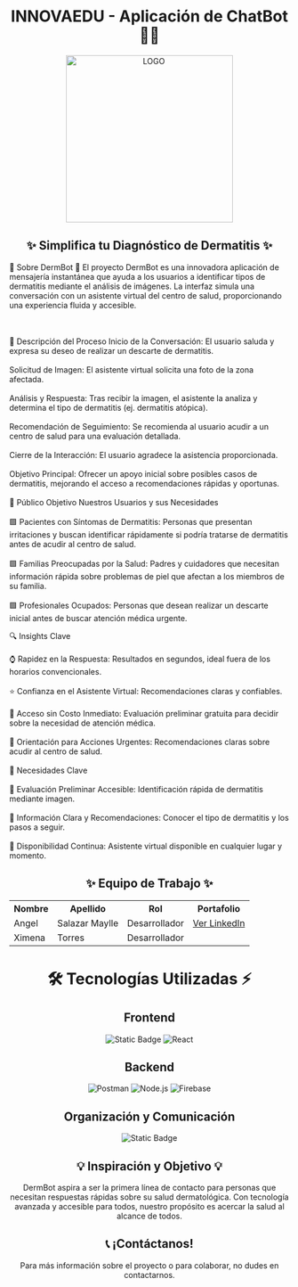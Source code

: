 <h1 align="center"> INNOVAEDU - Aplicación de ChatBot 🤖💬</h1> <div align="center"> <img src="https://i.postimg.cc/d1zFDbQQ/LOGO2.jpg" width="300" alt="LOGO"> </div> <div align="center"> <h2>✨ Simplifica tu Diagnóstico de Dermatitis ✨</h2> </div>
📱 Sobre DermBot 🤖
El proyecto DermBot es una innovadora aplicación de mensajería instantánea que ayuda a los usuarios a identificar tipos de dermatitis mediante el análisis de imágenes. La interfaz simula una conversación con un asistente virtual del centro de salud, proporcionando una experiencia fluida y accesible.

 <br></br>
📝 Descripción del Proceso
Inicio de la Conversación: El usuario saluda y expresa su deseo de realizar un descarte de dermatitis.
 <br></br>
Solicitud de Imagen: El asistente virtual solicita una foto de la zona afectada.
 <br></br>
Análisis y Respuesta: Tras recibir la imagen, el asistente la analiza y determina el tipo de dermatitis (ej. dermatitis atópica).
 <br></br>
Recomendación de Seguimiento: Se recomienda al usuario acudir a un centro de salud para una evaluación detallada.
 <br></br>
Cierre de la Interacción: El usuario agradece la asistencia proporcionada.
 <br></br>
Objetivo Principal: Ofrecer un apoyo inicial sobre posibles casos de dermatitis, mejorando el acceso a recomendaciones rápidas y oportunas.
 <br></br>
🎯 Público Objetivo
Nuestros Usuarios y sus Necesidades
 <br></br>
🟩 Pacientes con Síntomas de Dermatitis: Personas que presentan irritaciones y buscan identificar rápidamente si podría tratarse de dermatitis antes de acudir al centro de salud.
 <br></br>
🟩 Familias Preocupadas por la Salud: Padres y cuidadores que necesitan información rápida sobre problemas de piel que afectan a los miembros de su familia.
 <br></br>
🟩 Profesionales Ocupados: Personas que desean realizar un descarte inicial antes de buscar atención médica urgente.

🔍 Insights Clave
 <br></br>
⌚ Rapidez en la Respuesta: Resultados en segundos, ideal fuera de los horarios convencionales.
 <br></br>
⭐ Confianza en el Asistente Virtual: Recomendaciones claras y confiables.
 <br></br>
💸 Acceso sin Costo Inmediato: Evaluación preliminar gratuita para decidir sobre la necesidad de atención médica.
 <br></br>
🔮 Orientación para Acciones Urgentes: Recomendaciones claras sobre acudir al centro de salud.
 <br></br>
🚀 Necesidades Clave
 <br></br>
🔹 Evaluación Preliminar Accesible: Identificación rápida de dermatitis mediante imagen.
 <br></br>
🔹 Información Clara y Recomendaciones: Conocer el tipo de dermatitis y los pasos a seguir.
 <br></br>
🔹 Disponibilidad Continua: Asistente virtual disponible en cualquier lugar y momento.
<h2 align="center">✨ Equipo de Trabajo ✨</h2> <div align="center"> <table> <tr> <th>Nombre</th> <th>Apellido</th> <th>Rol</th> <th>Portafolio</th> </tr> <tr> <td>Angel</td> <td>Salazar Maylle</td> <td>Desarrollador</td> <td><a href="https://www.linkedin.com/in/angel-salazar-maylle-36236b198/" target="_blank">Ver LinkedIn</a></td> </tr> <tr> <td>Ximena</td> <td>Torres</td> <td>Desarrollador</td> </tr> </table> </div>
<div align="center"> <h1>🛠️ Tecnologías Utilizadas ⚡</h1> </div> 
<div align='center'> <h2>Frontend</h2> </div> <div align='center'>
  
![Static Badge](https://img.shields.io/badge/Figma-%23F24E1E?style=for-the-badge&logo=figma&logoColor=white)
![React](https://img.shields.io/static/v1?style=for-the-badge&message=React&color=222222&logo=React&logoColor=61DAFB&label=)

</div> <div align='center'> <h2>Backend</h2> </div> <div align='center'>

![Postman](https://img.shields.io/badge/Postman-FF6C37?style=for-the-badge&logo=postman&logoColor=white)
![Node.js](https://img.shields.io/badge/Node.js-339933?style=for-the-badge&logo=node.js&logoColor=white)
![Firebase](https://img.shields.io/badge/Firebase-FFCA28?style=for-the-badge&logo=firebase&logoColor=black)

</div> <div align='center'> <h2>Organización y Comunicación</h2> </div> <div align="center">
  
![Static Badge](https://img.shields.io/badge/WhatsApp-25D366?style=for-the-badge&logo=whatsapp&logoColor=white) 

</div>
<h2 align="center">💡 Inspiración y Objetivo 💡</h2> <div align="center"> DermBot aspira a ser la primera línea de contacto para personas que necesitan respuestas rápidas sobre su salud dermatológica. Con tecnología avanzada y accesible para todos, nuestro propósito es acercar la salud al alcance de todos. </div>
<h2 align="center">📞 ¡Contáctanos!</h2> <div align="center"> Para más información sobre el proyecto o para colaborar, no dudes en contactarnos. </div>
